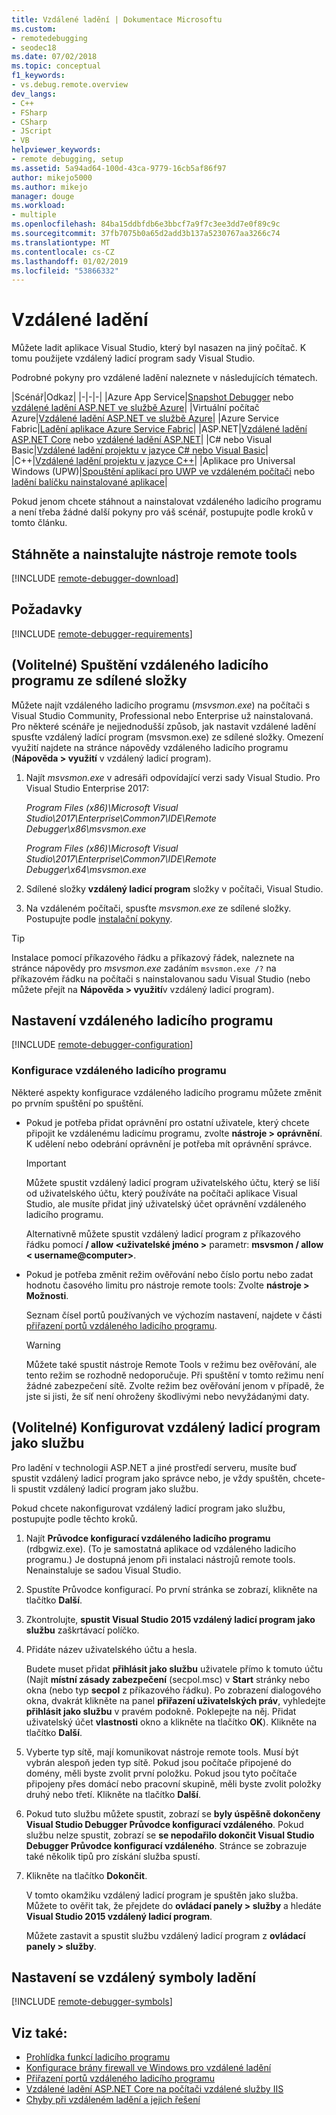 ```yaml
---
title: Vzdálené ladění | Dokumentace Microsoftu
ms.custom:
- remotedebugging
- seodec18
ms.date: 07/02/2018
ms.topic: conceptual
f1_keywords:
- vs.debug.remote.overview
dev_langs:
- C++
- FSharp
- CSharp
- JScript
- VB
helpviewer_keywords:
- remote debugging, setup
ms.assetid: 5a94ad64-100d-43ca-9779-16cb5af86f97
author: mikejo5000
ms.author: mikejo
manager: douge
ms.workload:
- multiple
ms.openlocfilehash: 84ba15ddbfdb6e3bbcf7a9f7c3ee3dd7e0f89c9c
ms.sourcegitcommit: 37fb7075b0a65d2add3b137a5230767aa3266c74
ms.translationtype: MT
ms.contentlocale: cs-CZ
ms.lasthandoff: 01/02/2019
ms.locfileid: "53866332"
---
```

# <a name="remote-debugging"></a>Vzdálené ladění
Můžete ladit aplikace Visual Studio, který byl nasazen na jiný počítač. K tomu použijete vzdálený ladicí program sady Visual Studio.

Podrobné pokyny pro vzdálené ladění naleznete v následujících tématech.

|Scénář|Odkaz|
|-|-|-|
|Azure App Service|[Snapshot Debugger](../debugger/debug-live-azure-applications.md) nebo [vzdálené ladění ASP.NET ve službě Azure](../debugger/remote-debugging-azure.md)|
|Virtuální počítač Azure|[Vzdálené ladění ASP.NET ve službě Azure](../debugger/remote-debugging-azure.md)|
|Azure Service Fabric|[Ladění aplikace Azure Service Fabric](/azure/service-fabric/service-fabric-debugging-your-application#debug-a-remote-service-fabric-application)|
|ASP.NET|[Vzdálené ladění ASP.NET Core](../debugger/remote-debugging-aspnet-on-a-remote-iis-computer.md) nebo [vzdálené ladění ASP.NET](../debugger/remote-debugging-aspnet-on-a-remote-iis-7-5-computer.md)|
|C# nebo Visual Basic|[Vzdálené ladění projektu v jazyce C# nebo Visual Basic](../debugger/remote-debugging-csharp.md)|
|C++|[Vzdálené ladění projektu v jazyce C++](../debugger/remote-debugging-cpp.md)|
|Aplikace pro Universal Windows (UPW)|[Spouštění aplikací pro UWP ve vzdáleném počítači](../debugger/run-windows-store-apps-on-a-remote-machine.md) nebo [ladění balíčku nainstalované aplikace](../debugger/debug-installed-app-package.md)|

Pokud jenom chcete stáhnout a nainstalovat vzdáleného ladicího programu a není třeba žádné další pokyny pro váš scénář, postupujte podle kroků v tomto článku.

## <a name="download-and-install-the-remote-tools"></a>Stáhněte a nainstalujte nástroje remote tools

[!INCLUDE [remote-debugger-download](../debugger/includes/remote-debugger-download.md)]

## <a name="requirements_msvsmon"></a> Požadavky

[!INCLUDE [remote-debugger-requirements](../debugger/includes/remote-debugger-requirements.md)]

## <a name="fileshare_msvsmon"></a> (Volitelné) Spuštění vzdáleného ladicího programu ze sdílené složky

Můžete najít vzdáleného ladicího programu (*msvsmon.exe*) na počítači s Visual Studio Community, Professional nebo Enterprise už nainstalovaná. Pro některé scénáře je nejjednodušší způsob, jak nastavit vzdálené ladění spusťte vzdálený ladící program (msvsmon.exe) ze sdílené složky. Omezení využití najdete na stránce nápovědy vzdáleného ladicího programu (**Nápověda > využití** v vzdálený ladicí program).

1. Najít *msvsmon.exe* v adresáři odpovídající verzi sady Visual Studio. Pro Visual Studio Enterprise 2017:

      *Program Files (x86)\Microsoft Visual Studio\2017\Enterprise\Common7\IDE\Remote Debugger\x86\msvsmon.exe*

      *Program Files (x86)\Microsoft Visual Studio\2017\Enterprise\Common7\IDE\Remote Debugger\x64\msvsmon.exe*

2. Sdílené složky **vzdálený ladicí program** složky v počítači, Visual Studio.

3. Na vzdáleném počítači, spusťte *msvsmon.exe* ze sdílené složky. Postupujte podle [instalační pokyny](#bkmk_setup).

> [!TIP]
> Instalace pomocí příkazového řádku a příkazový řádek, naleznete na stránce nápovědy pro *msvsmon.exe* zadáním ``msvsmon.exe /?`` na příkazovém řádku na počítači s nainstalovanou sadu Visual Studio (nebo můžete přejít na **Nápověda > využití**v vzdálený ladicí program).

## <a name="bkmk_setup"></a> Nastavení vzdáleného ladicího programu

[!INCLUDE [remote-debugger-configuration](../debugger/includes/remote-debugger-configuration.md)]

### <a name="configure_msvsmon"></a> Konfigurace vzdáleného ladicího programu
Některé aspekty konfigurace vzdáleného ladicího programu můžete změnit po prvním spuštění po spuštění.

-   Pokud je potřeba přidat oprávnění pro ostatní uživatele, který chcete připojit ke vzdálenému ladicímu programu, zvolte **nástroje > oprávnění**. K udělení nebo odebrání oprávnění je potřeba mít oprávnění správce.

     > [!IMPORTANT]
     > Můžete spustit vzdálený ladicí program uživatelského účtu, který se liší od uživatelského účtu, který používáte na počítači aplikace Visual Studio, ale musíte přidat jiný uživatelský účet oprávnění vzdáleného ladicího programu.

     Alternativně můžete spustit vzdálený ladicí program z příkazového řádku pomocí **/ allow \<uživatelské jméno >** parametr: **msvsmon / allow \< username@computer>**.

-   Pokud je potřeba změnit režim ověřování nebo číslo portu nebo zadat hodnotu časového limitu pro nástroje remote tools: Zvolte **nástroje > Možnosti**.

     Seznam čísel portů používaných ve výchozím nastavení, najdete v části [přiřazení portů vzdáleného ladicího programu](../debugger/remote-debugger-port-assignments.md).

     > [!WARNING]
     >  Můžete také spustit nástroje Remote Tools v režimu bez ověřování, ale tento režim se rozhodně nedoporučuje. Při spuštění v tomto režimu není žádné zabezpečení sítě. Zvolte režim bez ověřování jenom v případě, že jste si jisti, že síť není ohroženy škodlivými nebo nevyžádanými daty.

##  <a name="bkmk_configureService"></a> (Volitelné) Konfigurovat vzdálený ladicí program jako službu
Pro ladění v technologii ASP.NET a jiné prostředí serveru, musíte buď spustit vzdálený ladicí program jako správce nebo, je vždy spuštěn, chcete-li spustit vzdálený ladicí program jako službu.

 Pokud chcete nakonfigurovat vzdálený ladicí program jako službu, postupujte podle těchto kroků.

1. Najít **Průvodce konfigurací vzdáleného ladicího programu** (rdbgwiz.exe). (To je samostatná aplikace od vzdáleného ladicího programu.) Je dostupná jenom při instalaci nástrojů remote tools. Nenainstaluje se sadou Visual Studio.

2. Spustíte Průvodce konfigurací. Po první stránka se zobrazí, klikněte na tlačítko **Další**.

3. Zkontrolujte, **spustit Visual Studio 2015 vzdálený ladicí program jako službu** zaškrtávací políčko.

4. Přidáte název uživatelského účtu a hesla.

    Budete muset přidat **přihlásit jako službu** uživatele přímo k tomuto účtu (Najít **místní zásady zabezpečení** (secpol.msc) v **Start** stránky nebo okna (nebo typ  **secpol** z příkazového řádku). Po zobrazení dialogového okna, dvakrát klikněte na panel **přiřazení uživatelských práv**, vyhledejte **přihlásit jako službu** v pravém podokně. Poklepejte na něj. Přidat uživatelský účet **vlastnosti** okno a klikněte na tlačítko **OK**). Klikněte na tlačítko **Další**.

5. Vyberte typ sítě, mají komunikovat nástroje remote tools. Musí být vybrán alespoň jeden typ sítě. Pokud jsou počítače připojené do domény, měli byste zvolit první položku. Pokud jsou tyto počítače připojeny přes domácí nebo pracovní skupině, měli byste zvolit položky druhý nebo třetí. Klikněte na tlačítko **Další**.

6. Pokud tuto službu můžete spustit, zobrazí se **byly úspěšně dokončeny Visual Studio Debugger Průvodce konfigurací vzdáleného**. Pokud službu nelze spustit, zobrazí se **se nepodařilo dokončit Visual Studio Debugger Průvodce konfigurací vzdáleného**. Stránce se zobrazuje také několik tipů pro získání služba spustí.

7. Klikněte na tlačítko **Dokončit**.

   V tomto okamžiku vzdálený ladicí program je spuštěn jako služba. Můžete to ověřit tak, že přejdete do **ovládací panely > služby** a hledáte **Visual Studio 2015 vzdálený ladicí program**.

   Můžete zastavit a spustit službu vzdálený ladicí program z **ovládací panely > služby**.

## <a name="set-up-debugging-with-remote-symbols"></a>Nastavení se vzdálený symboly ladění

[!INCLUDE [remote-debugger-symbols](../debugger/includes/remote-debugger-symbols.md)]

## <a name="see-also"></a>Viz také:

- [Prohlídka funkcí ladicího programu](../debugger/debugger-feature-tour.md)
- [Konfigurace brány firewall ve Windows pro vzdálené ladění](../debugger/configure-the-windows-firewall-for-remote-debugging.md)
- [Přiřazení portů vzdáleného ladicího programu](../debugger/remote-debugger-port-assignments.md)
- [Vzdálené ladění ASP.NET Core na počítači vzdálené služby IIS](../debugger/remote-debugging-aspnet-on-a-remote-iis-computer.md)
- [Chyby při vzdáleném ladění a jejich řešení](../debugger/remote-debugging-errors-and-troubleshooting.md)